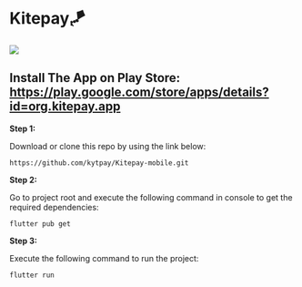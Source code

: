 # **Kitepay**🪁

<img src="https://github.com/kytpay/.github/blob/master/profile/assets/Kitepay.gif" />

## Install The App on Play Store: https://play.google.com/store/apps/details?id=org.kitepay.app

**Step 1:**

Download or clone this repo by using the link below:

```
https://github.com/kytpay/Kitepay-mobile.git
```

**Step 2:**

Go to project root and execute the following command in console to get the required dependencies: 

```
flutter pub get 
```

**Step 3:**

Execute the following command to run the project:

```
flutter run
```
